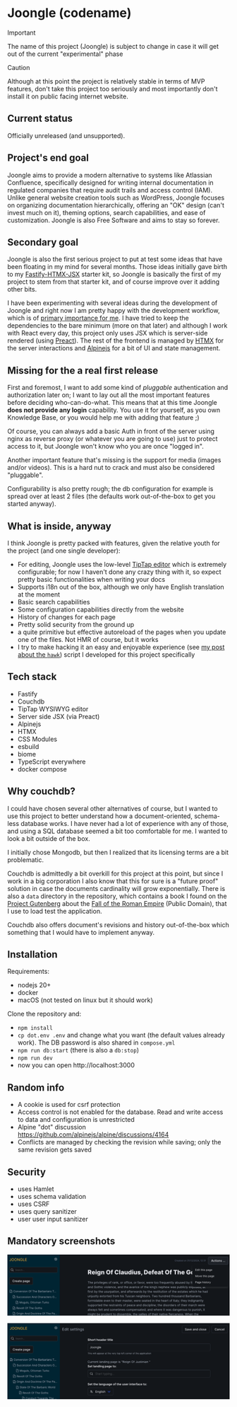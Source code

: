 # Joongle (codename)

> [!IMPORTANT]
> The name of this project (Joongle) is subject to change in case it will get out of the current "experimental" phase

> [!CAUTION]
> Although at this point the project is relatively stable in terms of MVP features, don't take this project too seriously and most importantly don't install it on public facing internet website.

## Current status

Officially unreleased (and unsupported).

## Project's end goal

Joongle aims to provide a modern alternative to systems like Atlassian Confluence, specifically designed for writing internal documentation in regulated companies that require audit trails and access control (IAM). Unlike general website creation tools such as WordPress, Joongle focuses on organizing documentation hierarchically, offering an "OK" design (can't invest much on it), theming options, search capabilities, and ease of customization. Joongle is also Free Software and aims to stay so forever.

## Secondary goal

Joongle is also the first serious project to put at test some ideas that have been floating in my mind for several months. Those ideas initially gave birth to my [Fastify-HTMX-JSX](https://github.com/claudioc/fastify-htmx-ts-starter-kit) starter kit, so Joongle is basically the first of my project to stem from that starter kit, and of course improve over it adding other bits.

I have been experimenting with several ideas during the development of Joongle and right now I am pretty happy with the development workflow, which is of [primary importance for me](https://claudio.cica.li/posts/2024/using-nodejs-for-everything/). I have tried to keep the dependencies to the bare minimum (more on that later) and although I work with React every day, this project only uses JSX which is server-side rendered (using [Preact](https://preactjs.com/)). The rest of the frontend is managed by [HTMX](https://htmx.org/) for the server interactions and [Alpinejs](https://alpinejs.dev/) for a bit of UI and state management.

## Missing for the a real first release

First and foremost, I want to add some kind of _pluggable_ authentication and authorization later on; I want to lay out all the most important features before deciding who-can-do-what. This means that at this time Joongle **does not provide any login** capability. You use it for yourself, as you own Knowledge Base, or you would help me with adding that feature ;)

Of course, you can always add a basic Auth in front of the server using nginx as reverse proxy (or whatever you are going to use) just to protect access to it, but Joongle won't know who you are once "logged in".

Another important feature that's missing is the support for media (images and/or videos). This is a hard nut to crack and must also be considered "pluggable".

Configurability is also pretty rough; the db configuration for example is spread over at least 2 files (the defaults work out-of-the-box to get you started anyway).

## What is inside, anyway

I think Joongle is pretty packed with features, given the relative youth for the project (and one single developer):
- For editing, Joongle uses the low-level [TipTap editor](https://tiptap.dev/) which is extremely configurable; for now I haven't done any crazy thing with it, so expect pretty basic functionalities when writing your docs
- Supports i18n out of the box, although we only have English translation at the moment
- Basic search capabilities
- Some configuration capabilities directly from the website
- History of changes for each page
- Pretty solid security from the ground up
- a quite primitive but effective autoreload of the pages when you update one of the files. Not HMR of course, but it works
- I try to make hacking it an easy and enjoyable experience (see [my post about the `hawk`](https://claudio.cica.li/posts/2024/using-nodejs-for-everything/)) script I developed for this project specifically

## Tech stack

- Fastify
- Couchdb
- TipTap WYSIWYG editor
- Server side JSX (via Preact)
- Alpinejs
- HTMX
- CSS Modules
- esbuild
- biome
- TypeScript everywhere
- docker compose

## Why couchdb?

I could have chosen several other alternatives of course, but I wanted to use this project to better understand how a document-oriented, schema-less database works. I have never had a lot of experience with any of those, and using a SQL database seemed a bit too comfortable for me. I wanted to look a bit outside of the box.

I initially chose Mongodb, but then I realized that its licensing terms are a bit problematic.

Couchdb is admittedly a bit overkill for this project at this point, but since I work in a big corporation I also know that this for sure is a "future proof" solution in case the documents cardinality will grow exponentially. There is also a `data` directory in the repository, which contains a book I found on the [Project Gutenberg](https://www.gutenberg.org/) about the [Fall of the Roman Empire](https://www.gutenberg.org/ebooks/890) (Public Domain), that I use to load test the application.

Couchdb also offers document's revisions and history out-of-the-box which something that I would have to implement anyway.

## Installation

Requirements:
- nodejs 20+
- docker
- macOS (not tested on linux but it should work)

Clone the repository and:
- `npm install`
- `cp dot.env .env` and change what you want (the default values already work). The DB password is also shared in `compose.yml`
- `npm run db:start` (there is also a `db:stop`)
- `npm run dev`
- now you can open http://localhost:3000

## Random info
- A cookie is used for csrf protection
- Access control is not enabled for the database. Read and write access to data and configuration is unrestricted
- Alpine "dot" discussion https://github.com/alpinejs/alpine/discussions/4164
- Conflicts are managed by checking the revision while saving; only the same revision gets saved

## Security
- uses Hamlet
- uses schema validation
- uses CSRF
- uses query sanitizer
- user user input sanitizer

## Mandatory screenshots

![Screenshot of how reading a page looks like](/docs/any-page.png)

![Screenshot of how the settings page looks like](/docs/settings.png)
